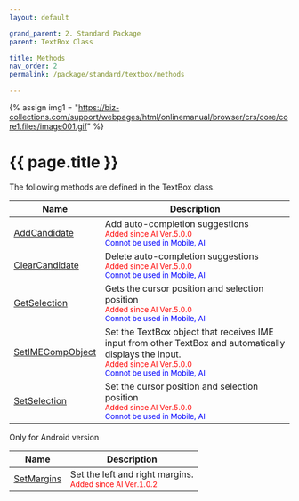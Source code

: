 ```yaml
---
layout: default

grand_parent: 2. Standard Package
parent: TextBox Class

title: Methods
nav_order: 2
permalink: /package/standard/textbox/methods

---
```

{% assign img1 = "https://biz-collections.com/support/webpages/html/onlinemanual/browser/crs/core/core1.files/image001.gif" %}


# {{ page.title }}

The following methods are defined in the TextBox class.

|Name       |  Description |
|----------	|--------------|
|[AddCandidate](/package/standard/textbox/methods/addcandidate) | Add auto-completion suggestions<br><small><span style="color:red">Added since AI Ver.5.0.0</span></small><br><small><span style="color:blue">Connot be used in Mobile, AI</span></small>|
|[ClearCandidate](/package/standard/textbox/methods/clearcandidate) |Delete auto-completion suggestions <br><small><span style="color:red">Added since AI Ver.5.0.0</span></small><br><small><span style="color:blue">Connot be used in Mobile, AI</span></small>|
|[GetSelection](/package/standard/textbox/methods/getselection) | Gets the cursor position and selection position<br><small><span style="color:red">Added since AI Ver.5.0.0</span></small><br><small><span style="color:blue">Connot be used in Mobile, AI</span></small>|
|[SetIMECompObject](/package/standard/textbox/methods/setimecompobject) |Set the TextBox object that receives IME input from other TextBox and automatically displays the input.<br><small><span style="color:red">Added since AI Ver.5.0.0</span></small><br><small><span style="color:blue">Connot be used in Mobile, AI</span></small> |
|[SetSelection](/package/standard/textbox/methods/setselection) |Set the cursor position and selection position<br><small><span style="color:red">Added since AI Ver.5.0.0</span></small><br><small><span style="color:blue">Connot be used in Mobile, AI</span></small> |

Only for Android version

|Name       |  Description |
|----------	|--------------|
|[SetMargins](/package/standard/textbox/methods/setmargins) | Set the left and right margins.<br><small><span style="color:red">Added since AI Ver.1.0.2</span></small>|
